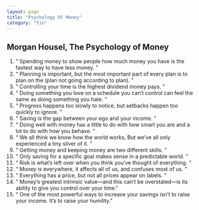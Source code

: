 ```yaml
---
layout: page
title: "Psychology Of Money"
category: "fin"
---
```


## Morgan Housel, The Psychology of Money
1. “ Spending money to show people how much money you have is the fastest way to have less money. ”
2. “ Planning is important, but the most important part of every plan is to plan on the (plan not going according to plan). ”
3. “ Controlling your time is the highest dividend money pays. ”
4. “ Doing something you love on a schedule you can’t control can feel the same as doing something you hate. ”
5. “ Progress happens too slowly to notice, but setbacks happen too quickly to ignore. ”
6. “ Saving is the gap between your ego and your income. ”
7. “ Doing well with money has a little to do with how smart you are and a lot to do with how you behave. ”
8. “ We all think we know how the world works, But we’ve all only experienced a tiny sliver of it. ”
9. “ Getting money and keeping money are two different skills. ”
10. “ Only saving for a specific goal makes sense in a predictable world. ”
11.  “ Risk is what’s left over when you think you’ve thought of everything. ”
12.  “ Money is everywhere, it affects all of us, and confuses most of us. ”
13.  “ Everything has a price, but not all prices appear on labels. ”
14.  “ Money’s greatest intrinsic value—and this can’t be overstated—is its ability to give you control over your time."
15.  “ One of the most powerful ways to increase your savings isn’t to raise your income. It’s to raise your humility."

